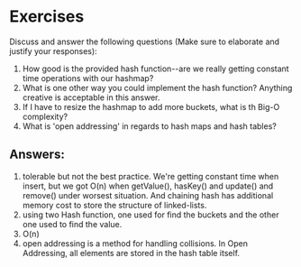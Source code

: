 # Exercises

Discuss and answer the following questions (Make sure to elaborate and justify your responses):

1. How good is the provided hash function--are we really getting constant time operations with our hashmap?
2. What is one other way you could implement the hash function? Anything creative is acceptable in this answer.
3. If I have to resize the hashmap to add more buckets, what is th Big-O complexity?
4. What is 'open addressing' in regards to hash maps and hash tables?

## Answers:

1. tolerable but not the best practice. We're getting constant time when insert, but we got O(n) when getValue(), hasKey() and update() and remove() under worsest situation. And chaining hash has additional memory cost to store the structure of linked-lists.
2. using two Hash function, one used for find the buckets and the other one used to find the value.
3. O(n)
4. open addressing is a method for handling collisions. In Open Addressing, all elements are stored in the hash table itself.


